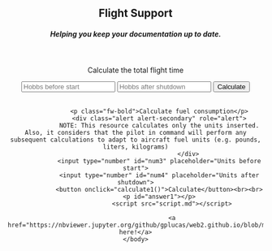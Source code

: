 <html lang="en">
	<body style="text-align:center;">
        <h2>Flight Support</h2>
	<h5>Helping you keep your documentation up to date.</h5><br>
	<link href="https://cdn.jsdelivr.net/npm/bootstrap@5.0.0-beta1/dist/css/bootstrap.min.css" rel="stylesheet" integrity="sha384-giJF6kkoqNQ00vy+HMDP7azOuL0xtbfIcaT9wjKHr8RbDVddVHyTfAAsrekwKmP1" crossorigin="anonymous">
				 <p class="fw-bold">Calculate the total flight time</p>
		      		 <input type="number" id="num1" placeholder="Hobbs before start">
				 <input type="number" id="num2" placeholder="Hobbs after shutdown">
				 <button onclick="calculate0()">Calculate</button><br><br>
				 <p id="answer0"></p>

				 <p class="fw-bold">Calculate fuel consumption</p>
				 <div class="alert alert-secondary" role="alert">
  				 NOTE: This resource calculates only the units inserted. Also, it considers that the pilot in command will perform any subsequent calculations to adapt to aircraft fuel units (e.g. pounds, liters, kilograms)
                                 </div>
				 <input type="number" id="num3" placeholder="Units before start">
				 <input type="number" id="num4" placeholder="Units after shutdown">
				 <button onclick="calculate1()">Calculate</button><br><br>
				 <p id="answer1"></p>
			         	<script src="script.md"></script>
						
						<a href="https://nbviewer.jupyter.org/github/gplucas/web2.github.io/blob/main/g58/s1_general.pdf">Click here!</a>
	</body>
</html>
